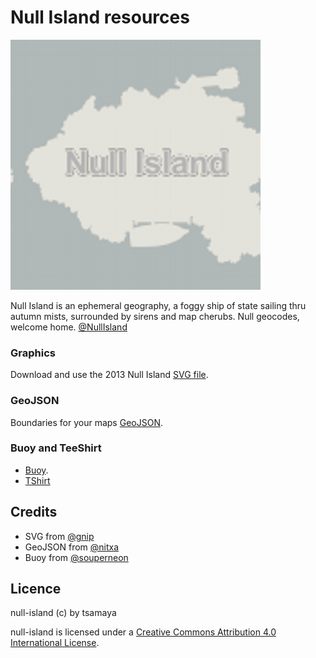 # Null Island resources

![Null Island](./graphics/null-island_400x400.png 'Null Island')

Null Island is an ephemeral geography, a foggy ship of state sailing thru autumn mists, surrounded by sirens and map cherubs. Null geocodes, welcome home.
[@NullIsland](https://twitter.com/NullIsland)

### Graphics

Download and use the 2013 Null Island [SVG file](./graphics/null-island-2013.svg).

### GeoJSON

Boundaries for your maps [GeoJSON](./GeoJSON/null-island.geojson).

### Buoy and TeeShirt

- [Buoy](./Buoy/null-island-buoy.png).
- [TShirt](Buoy/Tshirt_2015_NullIslandBuoy.jpg)

## Credits

- SVG from [@gnip](https://github.com/gnip)
- GeoJSON from [@nitxa](https://github.com/nixta)
- Buoy from [@souperneon](https://github.com/souperneon)

## Licence

null-island (c) by tsamaya

null-island is licensed under a
[Creative Commons Attribution 4.0 International License](./LICENSE).
